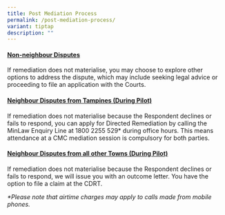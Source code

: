 ```yaml
---
title: Post Mediation Process
permalink: /post-mediation-process/
variant: tiptap
description: ""
---
```

<h4><strong><u>Non-neighbour Disputes</u></strong></h4>
<p>If remediation does not materialise, you may choose to explore other options
to address the dispute, which may include seeking legal advice or proceeding
to file an application with the Courts.&nbsp;</p>
<h4><strong><u>Neighbour Disputes from Tampines (During Pilot)</u></strong></h4>
<p>If remediation does not materialise because the Respondent declines or
fails to respond, you can apply for Directed Remediation by calling the
MinLaw Enquiry Line at 1800 2255 529* during office hours. This means attendance
at a CMC mediation session is compulsory for both parties.</p>
<h4><strong><u>Neighbour Disputes from all other Towns (During Pilot)</u></strong></h4>
<p>If remediation does not materialise because the Respondent declines or
fails to respond, we will issue you with an outcome letter. You have the
option to file a claim at the CDRT.</p>
<p><em>*Please note that airtime charges may apply to calls made from mobile phones.</em>
</p>